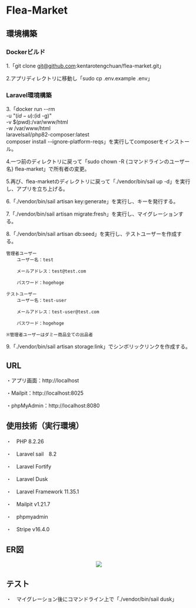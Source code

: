 # Flea-Market

## 環境構築

### Dockerビルド
1.「git clone git@github.com:kentarotengchuan/flea-market.git」

2.アプリディレクトリに移動し「sudo cp .env.example .env」

### Laravel環境構築
3.「docker run --rm \
    -u "$(id -u):$(id -g)" \
    -v $(pwd):/var/www/html \
    -w /var/www/html \
    laravelsail/php82-composer:latest \
    composer install --ignore-platform-reqs」を実行してcomposerをインストール。

4.一つ前のディレクトリに戻って「sudo chown -R {コマンドラインのユーザー名} flea-market」で所有者の変更。

5.再び、flea-marketのディレクトリに戻って「./vendor/bin/sail up -d」を実行し、アプリを立ち上げる。

6.「./vendor/bin/sail artisan key:generate」を実行し、キーを発行する。

7.「./vendor/bin/sail artisan migrate:fresh」を実行し、マイグレーションする。

8.「./vendor/bin/sail artisan db:seed」を実行し、テストユーザーを作成する。

    管理者ユーザー
        ユーザー名：test

        メールアドレス：test@test.com

        パスワード：hogehoge

    テストユーザー
        ユーザー名：test-user

        メールアドレス：test-user@test.com

        パスワード：hogehoge

    ※管理者ユーザーはダミー商品全ての出品者

9.「./vendor/bin/sail artisan storage:link」でシンボリックリンクを作成する。

##  URL

・アプリ画面：http://localhost

・Mailpit：http://localhost:8025

・phpMyAdmin：http://localhost:8080

## 使用技術（実行環境）

・　PHP 8.2.26

・　Laravel sail　8.2

・　Laravel Fortify

・　Laravel Dusk 

・　Laravel Framework 11.35.1

・　Mailpit v1.21.7

・　phpmyadmin 

・　Stripe v16.4.0

## ER図

<p align="center">
<img src="https://github.com/user-attachments/assets/2d051c04-e1f5-4387-bdb0-b9fe4623437c">
</p>

## テスト

・　マイグレーション後にコマンドライン上で「./vendor/bin/sail dusk」